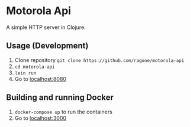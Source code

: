 # Motorola Api

A simple HTTP server in Clojure.

## Usage (Development)

  1. Clone repository `git clone https://github.com/ragone/motorola-api`
  2. `cd motorola-api`
  3. `lein run`
  4. Go to [localhost:8080](http://localhost:8080)

## Building and running Docker

  1. `docker-compose up` to run the containers
  3. Go to [localhost:3000](http://localhost:3000)
